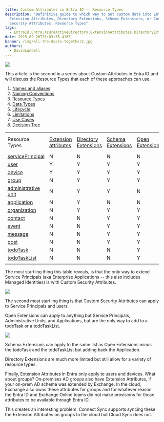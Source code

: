 ```yaml
---
title: Custom Attributes in Entra ID -- R﻿esource Types
description: "Definitive guide to which way to put custom data into Entra ID:
  Extension Attributes, Directory Extensions, Schema Extensions, or Custom
  Security Attributes. R﻿esource Types"
tags:
  - EntraID;Entra;AzureActiveDirectory;ExtensionAttributes;DirectoryExtensions;SchemaExtensions;CustomSecurityAttributes;
date: 2025-09-26T21:03:55.416Z
banner: /img/all-the-doors-together2.jpg
authors:
  - DavidLundell
---
```

![](/img/all-the-doors-together2.jpg)

This article is the second in a series about Custom Attributes in Entra ID and will discuss the Resource Types that each of these approaches can use.

1. [Names and aliases](/blog/2025/09/custom-attributes-in-entra-id/#names-and-aliases)
2. [N﻿aming Conventions](/blog/2025/09/custom-attributes-in-entra-id-naming-conventions/)
3. [R﻿esource Types](/blog/2025/09/custom-attributes-in-entra-id-resource-types/)
4. [D﻿ata Types](/blog/2025/09/custom-attributes-in-entra-id-data-types/)
5. [L﻿ifecycle](/blog/2025/09/custom-attributes-in-entra-id-lifecycle/)
6. [L﻿imitations](/blog/2025/09/custom-attributes-in-entra-id-limitations/)
7. [U﻿se Cases](/blog/2025/09/custom-attributes-in-entra-id-use-cases/)
8. [Decision Tree](/blog/2025/09/custom-attributes-in-entra-id-decision-tree/)

|                                                                                                                     |                                                                                                                       |                                                                                                                                          |                                                                                                                 |                                                                                                             |                                                                                                                        |
| ------------------------------------------------------------------------------------------------------------------- | --------------------------------------------------------------------------------------------------------------------- | ---------------------------------------------------------------------------------------------------------------------------------------- | --------------------------------------------------------------------------------------------------------------- | ----------------------------------------------------------------------------------------------------------- | ---------------------------------------------------------------------------------------------------------------------- |
| Resource Types                                                                                                      | [Extension attributes](https://learn.microsoft.com/en-us/graph/extensibility-overview?tabs=http#extension-attributes) | [Directory Extensions](https://learn.microsoft.com/en-us/graph/extensibility-overview?tabs=http#directory-microsoft-entra-id-extensions) | [Schema Extensions](https://learn.microsoft.com/en-us/graph/extensibility-overview?tabs=http#schema-extensions) | [Open Extensions](https://learn.microsoft.com/en-us/graph/extensibility-overview?tabs=http#open-extensions) | [Custom Security Attributes](https://learn.microsoft.com/en-us/entra/fundamentals/custom-security-attributes-overview) |
| [servicePrincipal](https://learn.microsoft.com/en-us/graph/api/resources/servicePrincipal?view=graph-rest-1.0)      | N                                                                                                                     | N                                                                                                                                        | N                                                                                                               | N                                                                                                           | Y                                                                                                                      |
| [user](https://learn.microsoft.com/en-us/graph/api/resources/user?view=graph-rest-1.0)                              | Y                                                                                                                     | Y                                                                                                                                        | Y                                                                                                               | Y                                                                                                           | Y                                                                                                                      |
| [device](https://learn.microsoft.com/en-us/graph/api/resources/device?view=graph-rest-1.0)                          | Y                                                                                                                     | Y                                                                                                                                        | Y                                                                                                               | Y                                                                                                           | N                                                                                                                      |
| [group](https://learn.microsoft.com/en-us/graph/api/resources/group?view=graph-rest-1.0)                            | N                                                                                                                     | Y                                                                                                                                        | Y                                                                                                               | Y                                                                                                           | N                                                                                                                      |
| [administrative unit](https://learn.microsoft.com/en-us/graph/api/resources/administrativeunit?view=graph-rest-1.0) | N                                                                                                                     | Y                                                                                                                                        | Y                                                                                                               | N                                                                                                           | N                                                                                                                      |
| [application](https://learn.microsoft.com/en-us/graph/api/resources/application?view=graph-rest-1.0)                | N                                                                                                                     | Y                                                                                                                                        | N                                                                                                               | N                                                                                                           | N                                                                                                                      |
| [organization](https://learn.microsoft.com/en-us/graph/api/resources/organization?view=graph-rest-1.0)              | N                                                                                                                     | Y                                                                                                                                        | Y                                                                                                               | Y                                                                                                           | N                                                                                                                      |
| [contact](https://learn.microsoft.com/en-us/graph/api/resources/contact?view=graph-rest-1.0)                        | N                                                                                                                     | N                                                                                                                                        | Y                                                                                                               | Y                                                                                                           | N                                                                                                                      |
| [event](https://learn.microsoft.com/en-us/graph/api/resources/event?view=graph-rest-1.0)                            | N                                                                                                                     | N                                                                                                                                        | Y                                                                                                               | Y                                                                                                           | N                                                                                                                      |
| [message](https://learn.microsoft.com/en-us/graph/api/resources/message?view=graph-rest-1.0)                        | N                                                                                                                     | N                                                                                                                                        | Y                                                                                                               | Y                                                                                                           | N                                                                                                                      |
| [post](https://learn.microsoft.com/en-us/graph/api/resources/post?view=graph-rest-1.0)                              | N                                                                                                                     | N                                                                                                                                        | Y                                                                                                               | Y                                                                                                           | N                                                                                                                      |
| [todoTask](https://learn.microsoft.com/en-us/graph/api/resources/todoTask?view=graph-rest-1.0)                      | N                                                                                                                     | N                                                                                                                                        | N                                                                                                               | Y                                                                                                           | N                                                                                                                      |
| [todoTaskList](https://learn.microsoft.com/en-us/graph/api/resources/todoTaskList?view=graph-rest-1.0)              | N                                                                                                                     | N                                                                                                                                        | N                                                                                                               | Y                                                                                                           | N                                                                                                                      |
|                                                                                                                     |                                                                                                                       |                                                                                                                                          |                                                                                                                 |                                                                                                             |                                                                                                                        |

T﻿he most startling thing this table reveals, is that the only way to extend Service Principals (aka Enterprise Applications -- this also includes Managed Identities) is with Custom Security Attributes.

![](/img/custom-security-attributes-vault-door.png)

T﻿he second most startling thing is that Custom Security Attributes can apply to Service Principals and users.

O﻿pen Extensions can apply to anything but Service Principals, Administrative Units, and Applications, but are the only way to add to a todoTask or a todoTaskList.

![](/img/open-extension-batwing-doors.png)

S﻿chema Extensions can apply to the same list as Open Extensions minus the todoTask and the todoTaskList but adding back the Application.

D﻿irectory Extensions are much more limited but still allow for a variety of resource types.

F﻿inally, Extension Attributes in Entra only apply to users and devices. What about groups? On-premises AD groups also have Extension Attributes, if your on-prem AD schema was extended by Exchange. In the cloud, Exchange also owns these attributes for groups and for whatever reason the Entra ID and Exchange Online teams did not make provisions for those attributes to be available through Entra ID. 

This creates an interesting problem: Connect Sync supports syncing these the Extension Attributes on groups to the cloud but Cloud Sync does not.